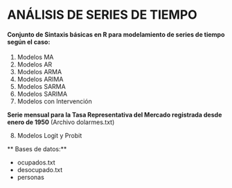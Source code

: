 # ANÁLISIS DE SERIES DE TIEMPO
#### Conjunto de Sintaxis básicas en R para modelamiento de series de tiempo según el caso:
1. Modelos MA
2. Modelos AR
3. Modelos ARMA
4. Modelos ARIMA
5. Modelos SARMA
6. Modelos SARIMA
7. Modelos con Intervención

**Serie mensual para la Tasa Representativa del Mercado registrada desde enero de 1950** (Archivo dolarmes.txt)

8. Modelos Logit y Probit
 
** Bases de datos:**
* ocupados.txt
* desocupado.txt
* personas
